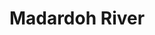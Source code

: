 ---
title: "Madardoh River"
title_bn: "মাদারদহ নদী"
description: "It started from Horkar Beel in Jamalpur and ended after joining Jhinai River in Gogonpur after going through Kilakili Beel and Pirgacha Beel."
---